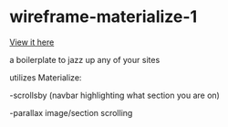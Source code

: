 # wireframe-materialize-1

<a href="https://jacquewhite.github.io/wireframe-materialize-1/" target="_blank">View it here</a>

a boilerplate to jazz up any of your sites

utilizes Materialize:

-scrollsby (navbar highlighting what section you are on)

-parallax image/section scrolling
